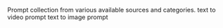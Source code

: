 Prompt collection from various available sources and categories.
text to video prompt text to image prompt
